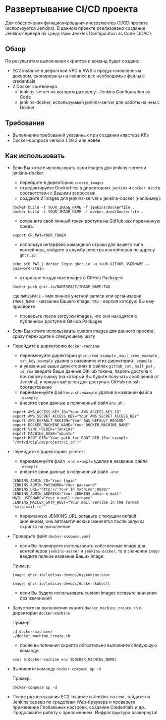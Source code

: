 # Развертывание CI/CD проекта

Для обеспечения функционирования инструментов CI/CD проекта (используется Jenkins).
В данном проекте реализовано создание Jenkins сервера по средствам Jenkins Configuration as Code (JCAC).

## Обзор

По результатам выполнения скриптов и команд будет создано:

- EC2 instance в дефолтной VPC в AWS с предустановленным докером, скопированы на instance все необходимые файлы с credentials
- 2 Docker контейнера
  - jenkins-server на котором развернут Jenkins Configuration as Code
  - jenkins-docker, используемый jenkins-server для работы на нем с Docker

## Требования

- Выполнение требований указанных при создании кластера K8s
- Docker-compose version 1.29.2 или новее

## Как использовать

- Если Вы хотите использовать свои images для jenkins-server и jenkins-docker:
  - перейдите в директорию `create_images`
  - отредактируйте Dockerfiles в директориях `jenkins` и `docker_dind` в соответствии с Вашими запросами
  - создайте 2 images для jenkins-server и jenkins-docker (например):

  ```commandline
  docker build -t YOUR_IMAGE_NAME -f jenkins/Dockerfile .
  docker build -t YOUR_IMAGE_NAME -f docker_dind/Dockerfile .
  ```

  - сохраните свой личный токен доступа на GitHub как переменную среды:

  ```commandline
  export CR_PAT=YOUR_TOKEN
  ```

  - используя интерфейс командной строки для вашего типа контейнера, войдите в службу реестра контейнеров по адресу `ghcr.io`:

  ```commandline
  echo $CR_PAT | docker login ghcr.io -u YOUR_GITHUB_USERNAME --password-stdin
  ```

  - отправьте созданные images в GitHub Packages:

  ```commandline
  docker push ghcr.io/NAMESPACE/IMAGE_NAME:TAG
  ```

  где `NAMESPACE` - имя личной учетной записи или организации, `IMAGE_NAME` - название Вашего image, `TAG` - версия которую Вы ему присвоите

  - проверьте после загрузки images, что они находятся в публичном доступе в GitHub Packages

- Если Вы хотите использовать custom images для данного проекта, сразу переходите к следующему шагу

- Перейдите в директорию `docker-machine`:
  - переименуйте директории `ghcr_cred_example` , `mail_cred_example` , `ssh_key_example` удалив в названиях этих директорий `_example`
  - в указанных выше директориях в файлах `github_pat` , `mail_pat` , `id_rsa` введите Ваши данные GitHub токена, пароль доступа к почтовому ящику (на который Вы будите получать сообщения от Jenkins), и приватный ключ для доступа к GitHub по ssh соответсвенно
  - переименнуйте файл `env.sh.example` удалив в названии файла `.example`
  - внесите свои данные в полученный файл `env.sh`:

  ```commandline
  export AWS_ACCESS_KEY_ID="Your AWS_ACCESS_KEY_ID"
  export AWS_SECRET_ACCESS_KEY="Your AWS_SECRET_ACCESS_KEY"
  export AWS_DEFAULT_REGION="Your AWS_DEFAULT_REGION"
  export DOCKER_MACHINE_NAME="Your DOCKER_MACHINE_NAME"
  export SYNC_FOLDER="jenkins"
  export MACHINE_USER="ubuntu"
  export ROOT_DIR="Your path for ROOT_DIR (For example '/mnt/d/diplom/project/ci_cd')"
  ```
  
- Перейдите в директорию `jenkins`:
  - переименнуйте файл `.env.example` удалив в названии файла `.example`
  - внесите свои данные в полученный файл `.env`:

  ```commandline
  JENKINS_ADMIN_ID="Your login"
  JENKINS_ADMIN_PASSWORD="Your password"
  JENKINS_URL="http://'Your IP machine':8080/"
  JENKINS_ADMIN_ADDRESS="Your JENKINS admin e-mail"
  MAIL_USERNAME="Your e-mail username"
  JENKINS_MAILER_SMTP_HOST="Your mail service in the format 'smtp.mail.ru'"
  ```

  - переменную JENKINS_URL оставьте с текущим default значением, она автоматически изменяется после запуска скрипта на выполнение

- Проверьте файл `docker-compose.yaml`
  - если Вы планируете использовать собственные image для контейнеров `jenkins-server` и `jenkins-docker`, то в значении `image` введите полное название Ваших image:

  Пример:

  ```commandline
  image: ghcr.io/lodisav-devops/myjenkins:casc

  image: ghcr.io/lodisav-devops/docker:kubectl
  ```
  - если Вы будете использовать custom images оставьте значения без изменений

- Запустите на выполнение скрипт `docker_machine_create.sh` в директории `docker-machine`

  Пример:

  ```commandline
  cd docker-machine/
  ./docker_machine_create.sh
  ```

  - после выполнения скрипта обязательно выполните следующую команду:

  ```commandline
  eval $(docker-machine env $DOCKER_MACHINE_NAME)
  ```

- Выполните команду `docker-compose up -d`

  Пример:

  ```commandline
  docker-compose up -d
  ```

- После развертывания EC2 instance и Jenkins на нем, зайдите на Jenkins сервер по средствам Web-браузера и проверьте применение Глобальных настроек, создание Credentials и др. Продолжайте работу с приложением. Инфраструктура развернута!
